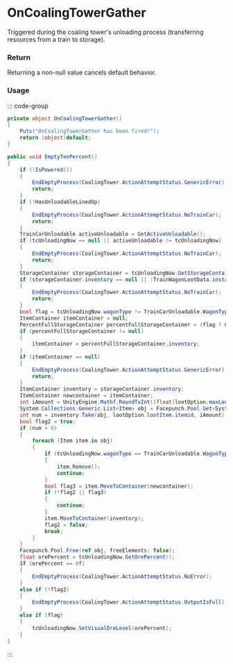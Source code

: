 # OnCoalingTowerGather
<Badge type="info" text="Resource"/>[<Badge type="danger" text="Carbon Compatible"/>](https://github.com/CarbonCommunity/Carbon)[<Badge type="warning" text="Oxide Compatible"/>](https://github.com/OxideMod/Oxide.Rust)
Triggered during the coaling tower's unloading process (transferring resources from a train to storage).

### Return
Returning a non-null value cancels default behavior.

### Usage
::: code-group
```csharp [Example]
private object OnCoalingTowerGather()
{
	Puts("OnCoalingTowerGather has been fired!");
	return (object)default;
}
```
```csharp [Source — Assembly-CSharp @ CoalingTower]
public void EmptyTenPercent()
{
	if (!IsPowered())
	{
		EndEmptyProcess(CoalingTower.ActionAttemptStatus.GenericError);
		return;
	}
	if (!HasUnloadableLinedUp)
	{
		EndEmptyProcess(CoalingTower.ActionAttemptStatus.NoTrainCar);
		return;
	}
	TrainCarUnloadable activeUnloadable = GetActiveUnloadable();
	if (tcUnloadingNow == null || activeUnloadable != tcUnloadingNow)
	{
		EndEmptyProcess(CoalingTower.ActionAttemptStatus.NoTrainCar);
		return;
	}
	StorageContainer storageContainer = tcUnloadingNow.GetStorageContainer();
	if (storageContainer.inventory == null || !TrainWagonLootData.instance.TryGetLootFromIndex(LootTypeIndex, out var lootOption))
	{
		EndEmptyProcess(CoalingTower.ActionAttemptStatus.NoTrainCar);
		return;
	}
	bool flag = tcUnloadingNow.wagonType != TrainCarUnloadable.WagonType.Fuel;
	ItemContainer itemContainer = null;
	PercentFullStorageContainer percentFullStorageContainer = (flag ? GetOreStorage() : GetFuelStorage());
	if (percentFullStorageContainer != null)
	{
		itemContainer = percentFullStorageContainer.inventory;
	}
	if (itemContainer == null)
	{
		EndEmptyProcess(CoalingTower.ActionAttemptStatus.GenericError);
		return;
	}
	ItemContainer inventory = storageContainer.inventory;
	ItemContainer newcontainer = itemContainer;
	int iAmount = UnityEngine.Mathf.RoundToInt((float)lootOption.maxLootAmount / 10f);
	System.Collections.Generic.List<Item> obj = Facepunch.Pool.Get<System.Collections.Generic.List<Item>>();
	int num = inventory.Take(obj, lootOption.lootItem.itemid, iAmount);
	bool flag2 = true;
	if (num > 0)
	{
		foreach (Item item in obj)
		{
			if (tcUnloadingNow.wagonType == TrainCarUnloadable.WagonType.Lootboxes)
			{
				item.Remove();
				continue;
			}
			bool flag3 = item.MoveToContainer(newcontainer);
			if (!flag2 || flag3)
			{
				continue;
			}
			item.MoveToContainer(inventory);
			flag2 = false;
			break;
		}
	}
	Facepunch.Pool.Free(ref obj, freeElements: false);
	float orePercent = tcUnloadingNow.GetOrePercent();
	if (orePercent == 0f)
	{
		EndEmptyProcess(CoalingTower.ActionAttemptStatus.NoError);
	}
	else if (!flag2)
	{
		EndEmptyProcess(CoalingTower.ActionAttemptStatus.OutputIsFull);
	}
	else if (flag)
	{
		tcUnloadingNow.SetVisualOreLevel(orePercent);
	}
}

```
:::
